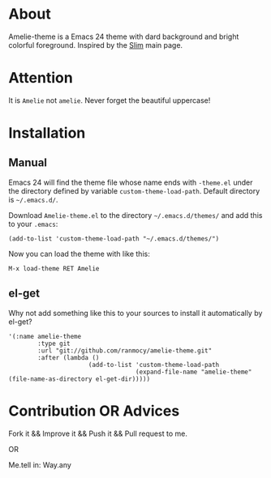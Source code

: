 # About

Amelie-theme is a Emacs 24 theme with dard background and bright colorful foreground.
Inspired by the [Slim](http://slim-lang.org) main page.

# Attention

It is `Amelie` not `amelie`. Never forget the beautiful uppercase!

# Installation

## Manual

Emacs 24 will find the theme file whose name ends with `-theme.el`
under the directory defined by variable `custom-theme-load-path`.
Default directory is `~/.emacs.d/`.

Download `Amelie-theme.el` to the directory `~/.emacs.d/themes/` and add this to your
`.emacs`:

`(add-to-list 'custom-theme-load-path "~/.emacs.d/themes/")`

Now you can load the theme with like this:

`M-x load-theme RET Amelie`

## el-get

Why not add something like this to your sources to install it automatically by el-get?

``` elisp
'(:name amelie-theme
        :type git
        :url "git://github.com/ranmocy/amelie-theme.git"
        :after (lambda ()
                      (add-to-list 'custom-theme-load-path
                                   (expand-file-name "amelie-theme" (file-name-as-directory el-get-dir)))))
```

# Contribution OR Advices

Fork it && Improve it && Push it && Pull request to me.

OR

Me.tell in: Way.any

